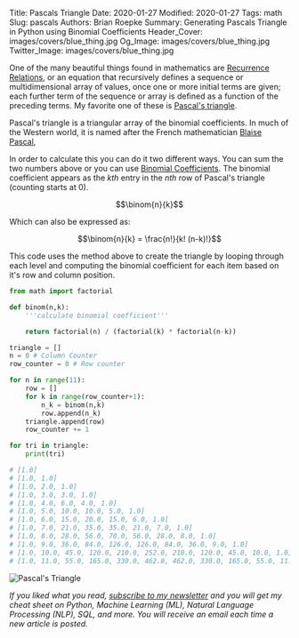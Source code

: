 Title: Pascals Triangle
Date: 2020-01-27
Modified: 2020-01-27
Tags: math
Slug: pascals
Authors: Brian Roepke
Summary: Generating Pascals Triangle in Python using Binomial Coefficients
Header_Cover: images/covers/blue_thing.jpg
Og_Image: images/covers/blue_thing.jpg
Twitter_Image: images/covers/blue_thing.jpg


One of the many beautiful things found in mathematics are [Recurrence Relations](https://en.wikipedia.org/wiki/Recurrence_relation), or an equation that recursively defines a sequence or multidimensional array of values, once one or more initial terms are given; each further term of the sequence or array is defined as a function of the preceding terms.  My favorite one of these is [Pascal's triangle](https://en.wikipedia.org/wiki/Pascal%27s_triangle).

Pascal's triangle is a triangular array of the binomial coefficients. In much of the Western world, it is named after the French mathematician [Blaise Pascal](https://en.wikipedia.org/wiki/Blaise_Pascal),

In order to calculate this you can do it two different ways.  You can sum the two numbers above or you can use [Binomial Coefficients](https://en.wikipedia.org/wiki/Binomial_coefficient). The binomial coefficient appears as the _kth_ entry in the _nth_ row of Pascal's triangle (counting starts at 0).

$$\binom{n}{k}$$

Which can also be expressed as:

$$\binom{n}{k} = \frac{n!}{k! (n-k)!}$$

This code uses the method above to create the triangle by looping through each level and computing the binomial coefficient for each item based on it's row and column position.   

```python
from math import factorial

def binom(n,k):
	'''calculate binomial coefficient'''

	return factorial(n) / (factorial(k) * factorial(n-k))

triangle = []
n = 0 # Column Counter
row_counter = 0 # Row counter

for n in range(11):
    row = []
    for k in range(row_counter+1):
        n_k = binom(n,k)
        row.append(n_k)
    triangle.append(row)
    row_counter += 1

for tri in triangle:
    print(tri)

# [1.0]
# [1.0, 1.0]
# [1.0, 2.0, 1.0]
# [1.0, 3.0, 3.0, 1.0]
# [1.0, 4.0, 6.0, 4.0, 1.0]
# [1.0, 5.0, 10.0, 10.0, 5.0, 1.0]
# [1.0, 6.0, 15.0, 20.0, 15.0, 6.0, 1.0]
# [1.0, 7.0, 21.0, 35.0, 35.0, 21.0, 7.0, 1.0]
# [1.0, 8.0, 28.0, 56.0, 70.0, 56.0, 28.0, 8.0, 1.0]
# [1.0, 9.0, 36.0, 84.0, 126.0, 126.0, 84.0, 36.0, 9.0, 1.0]
# [1.0, 10.0, 45.0, 120.0, 210.0, 252.0, 210.0, 120.0, 45.0, 10.0, 1.0]
# [1.0, 11.0, 55.0, 165.0, 330.0, 462.0, 462.0, 330.0, 165.0, 55.0, 11.0, 1.0]
```

![Pascal's Triangle](images/pascals.gif)

*If you liked what you read, [subscribe to my newsletter](https://campaign.dataknowsall.com/subscribe) and you will get my cheat sheet on Python, Machine Learning (ML), Natural Language Processing (NLP), SQL, and more. You will receive an email each time a new article is posted.*
